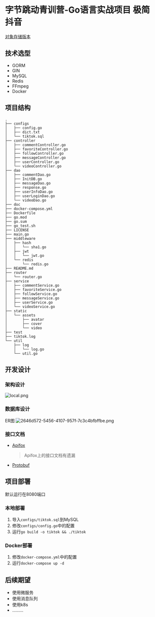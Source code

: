 # 字节跳动青训营-Go语言实战项目 极简抖音
[对象存储版本](https://github.com/RookiePeckEachOtherCode/tiktok/tree/oss)
## 技术选型
- GORM
- GIN
- MySQL
- Redis
- FFmpeg
- Docker
## 项目结构
```
.
├── configs         
│   ├── config.go  
│   ├── dict.txt    
│   └── tiktok.sql  
├── controller
│   ├── commentController.go   
│   ├── favoriteController.go
│   ├── followController.go
│   ├── messageController.go
│   ├── userController.go
│   └── videoController.go
├── dao
│   ├── commentDao.go
│   ├── InitDB.go
│   ├── messageDao.go
│   ├── response.go
│   ├── userInfoDao.go
│   ├── userLoginDao.go
│   └── videoDao.go
├── doc
├── docker-compose.yml
├── Dockerfile
├── go.mod
├── go.sum
├── go_test.sh 
├── LICENSE
├── main.go
├── middleware
│   ├── hash
│   │   └── sha1.go
│   ├── jwt
│   │   └── jwt.go
│   └── redis
│       └── redis.go
├── README.md
├── router
│   └── router.go
├── service
│   ├── commentService.go
│   ├── favoriteService.go
│   ├── followService.go
│   ├── messageService.go
│   ├── userService.go
│   └── videoService.go
├── static
│   └── assets
│       ├── avatar
│       ├── cover
│       └── video
├── test
├── tiktok.log
└── util
    ├── log
    │   └── log.go
    └── util.go
```
## 开发设计

### 架构设计
![local.png](https://img1.imgtp.com/2023/08/23/mpOa9thd.png)
### 数据库设计
ER图
![2646d572-5456-4107-957f-7c3c4bfbffbe.png](https://img1.imgtp.com/2023/08/23/vxQFOzRQ.png)

### 接口文档
- [Apifox](https://apifox.com/apidoc/shared-09d88f32-0b6c-4157-9d07-a36d32d7a75c/)
    > Apifox上的接口文档有遗漏
- [Protobuf](./doc/接口文档.md)

## 项目部署
默认运行在8080端口
### 本地部署
1. 导入```configs/tiktok.sql```到MySQL
2. 修改```configs/config.go```中的配置
3. 运行```go build -o tiktok && ./tiktok```
### Docker部署
1. 修改```docker-compose.yml```中的配置
2. 运行```docker-compose up -d```
## 后续期望
- 使用微服务
- 使用消息队列
- 使用k8s
- .........




